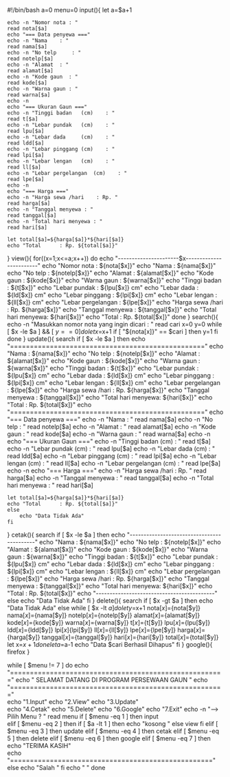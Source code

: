 #!/bin/bash
a=0
menu=0 
input(){
	let a=$a+1

	echo -n "Nomor nota : "
	read nota[$a]
	echo "=== Data penyewa ==="
	echo -n "Nama 	 : "
	read nama[$a]
	echo -n "No telp	 : "
	read notelp[$a]
	echo -n "Alamat	 : "
	read alamat[$a]
	echo -n "Kode gaun  : "
	read kode[$a]
	echo -n "Warna gaun : "
	read warna[$a]
	echo -n 
	echo "=== Ukuran Gaun ==="
	echo -n "Tinggi badan	(cm)	: "
	read t[$a]
	echo -n "Lebar pundak	(cm)	: "
	read lpu[$a]
	echo -n "Lebar dada  	(cm)	: "
	read ldd[$a]
	echo -n "Lebar pinggang	(cm)	: "
	read lpi[$a]
	echo -n "Lebar lengan	(cm)	: "
	read ll[$a]
	echo -n "Lebar pergelangan	(cm)	: "
	read lpe[$a]
	echo -n 
	echo "=== Harga ==="
	echo -n "Harga sewa /hari	 : Rp. "
	read harga[$a]
	echo -n "Tanggal menyewa : "
	read tanggal[$a]
	echo -n "Total hari menyewa : "
	read hari[$a]
	
	let total[$a]=${harga[$a]}*${hari[$a]}
	echo "Total		 : Rp. ${total[$a]}"
} 
view(){
        for((x=1;x<=a;x++))
        do
		echo "----------------------$x------------------------"
		echo "Nomor nota	: ${nota[$x]}"
		echo "Nama		: ${nama[$x]}"
		echo "No telp		: ${notelp[$x]}"
		echo "Alamat		: ${alamat[$x]}"
		echo "Kode gaun		: ${kode[$x]}"
		echo "Warna gaun	: ${warna[$x]}"
		echo "Tinggi badan	: ${t[$x]}"
		echo "Lebar pundak	: ${lpu[$x]} cm"
		echo "Lebar dada  	: ${ld[$x]} cm"
		echo "Lebar pinggang	: ${lpi[$x]} cm"
		echo "Lebar lengan	: ${ll[$x]} cm"
		echo "Lebar pergelangan	: ${lpe[$x]}"
		echo "Harga sewa /hari	: Rp. ${harga[$x]}"
		echo "Tanggal menyewa	: ${tanggal[$x]}"
		echo "Total hari menyewa: ${hari[$x]}"
		echo "Total		: Rp. ${total[$x]}"
            done
}
search(){
            echo -n "Masukkan nomor nota yang ingin dicari : "
            read cari
            x=0
            y=0
            while [ $x -le $a ] && [ $y == 0 ]
            do
                        let x=$x+1
                        if [ "${nota[x]}" == $cari ]
                        then
                                    y=1
                        fi
            done
}
update(){
	search
	if [ $x -le $a ]
	then
		echo "================================================="
		echo "Nama		: ${nama[$x]}"
		echo "No telp		: ${notelp[$x]}"
		echo "Alamat		: ${alamat[$x]}"
		echo "Kode gaun		: ${kode[$x]}"
		echo "Warna gaun	: ${warna[$x]}"
		echo "Tinggi badan	: ${t[$x]}"
		echo "Lebar pundak	: ${lpu[$x]} cm"
		echo "Lebar dada  	: ${ld[$x]} cm"
		echo "Lebar pinggang	: ${lpi[$x]} cm"
		echo "Lebar lengan	: ${ll[$x]} cm"
		echo "Lebar pergelangan	: ${lpe[$x]}"
		echo "Harga sewa /hari	: Rp. ${harga[$x]}"
		echo "Tanggal menyewa	: ${tanggal[$x]}"
		echo "Total hari menyewa: ${hari[$x]}"
		echo "Total		: Rp. ${total[$x]}"
		echo "================================================="
	echo "=== Data penyewa ==="
	echo -n "Nama 	 : "
	read nama[$a]
	echo -n "No telp	 : "
	read notelp[$a]
	echo -n "Alamat	 : "
	read alamat[$a]
	echo -n "Kode gaun  : "
	read kode[$a]
	echo -n "Warna gaun : "
	read warna[$a]
	echo -n 
	echo "=== Ukuran Gaun ==="
	echo -n "Tinggi badan	(cm)	: "
	read t[$a]
	echo -n "Lebar pundak	(cm)	: "
	read lpu[$a]
	echo -n "Lebar dada  	(cm)	: "
	read ldd[$a]
	echo -n "Lebar pinggang	(cm)	: "
	read lpi[$a]
	echo -n "Lebar lengan	(cm)	: "
	read ll[$a]
	echo -n "Lebar pergelangan	(cm)	: "
	read lpe[$a]
	echo -n 
	echo "=== Harga ==="
	echo -n "Harga sewa /hari	 : Rp. "
	read harga[$a]
	echo -n "Tanggal menyewa : "
	read tanggal[$a]
	echo -n "Total hari menyewa : "
	read hari[$a]
	
	let total[$a]=${harga[$a]}*${hari[$a]}
	echo "Total		 : Rp. ${total[$a]}"
	else
		echo "Data Tidak Ada"
	fi
} 
cetak(){
            search
            if [ $x -le $a ]
            then
                echo "-------------------------------------------"
                echo "Nama		: ${nama[$x]}"
		echo "No telp		: ${notelp[$x]}"
		echo "Alamat		: ${alamat[$x]}"
		echo "Kode gaun		: ${kode[$x]}"
		echo "Warna gaun	: ${warna[$x]}"
		echo "Tinggi badan	: ${t[$x]}"
		echo "Lebar pundak	: ${lpu[$x]} cm"
		echo "Lebar dada  	: ${ld[$x]} cm"
		echo "Lebar pinggang	: ${lpi[$x]} cm"
		echo "Lebar lengan	: ${ll[$x]} cm"
		echo "Lebar pergelangan	: ${lpe[$x]}"
		echo "Harga sewa /hari	: Rp. ${harga[$x]}"
		echo "Tanggal menyewa	: ${tanggal[$x]}"
		echo "Total hari menyewa: ${hari[$x]}"
		echo "Total		: Rp. ${total[$x]}"
                echo "-------------------------------------------"
            else
                        echo "Data Tidak Ada"
            fi
} 
delete(){
search
	if [ $x -gt $a ]
		then
                echo "Data Tidak Ada"
	else
		while [ $x -lt $a ]
		do
		let y=$x+1
		nota[$x]=${nota[$y]}
		nama[$x]=${nama[$y]}
		notelp[$x]=${notelp[$y]}
		alamat[$x]=${alamat[$y]}
		kode[$x]=${kode[$y]}
		warna[$x]=${warna[$y]}
		t[$x]=${t[$y]}
		lpu[$x]=${lpu[$y]}
		ldd[$x]=${ldd[$y]}
		lpi[$x]${lpi[$y]}
		ll[$x]=${ll[$y]}
		lpe[$x]=${lpe[$y]}
		harga[$x]=${harga[$y]}
		tanggal[$x]=${tanggal[$y]}
		hari[$x]=${hari[$y]}
		total[$x]=${total[$y]}
		let x=$x+1
		done
		let a=$a-1
		echo "Data $cari Berhasil Dihapus"
	fi
} 
google(){
	    firefox
}

while [ $menu != 7 ]
do
            echo "======================================================"
            echo "	SELAMAT DATANG DI PROGRAM PERSEWAAN GAUN	"
            echo "======================================================"  
            echo "1.Input"
            echo "2.View"
            echo "3.Update"   
            echo "4.Cetak"
            echo "5.Delete"
            echo "6.Google"
	    echo "7.Exit"
            echo -n "--> Pilih Menu ? "
            read menu
            if [ $menu -eq 1 ]
            then
                        input  
            elif [ $menu -eq 2 ]
            then
            if [ $a -lt 1 ]
 	    then
	    echo "kosong "
	    else
	    view
	    fi
            elif [ $menu -eq 3 ]
            then
                        update
            elif [ $menu -eq 4 ]
            then
                        cetak
            elif [ $menu -eq 5 ]
            then
                        delete
	    elif [ $menu -eq 6 ]
            then
                        google
	    elif [ $menu -eq 7 ]
            then
                        echo "TERIMA KASIH"  
            echo "==================================================="         
            else
                        echo "Salah "
            fi
            echo "	 "
done

